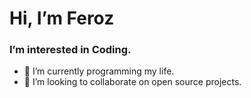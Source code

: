    # Hi, I’m Feroz
   ### I’m interested in Coding.
- 🌱 I’m currently programming my life.
- 💞️ I’m looking to collaborate on open source projects.

<!---
fsmutimeer/fsmutimeer is a ✨ special ✨ repository because its `README.md` (this file) appears on your GitHub profile.
You can click the Preview link to take a look at your changes.
--->
